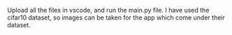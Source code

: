 Upload all the files in vscode, and run the main.py file. I have used the cifar10 dataset, so images can be taken for the app which come under their dataset. 
